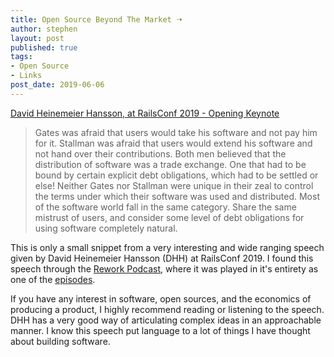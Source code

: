 ```yaml
---
title: Open Source Beyond The Market 🠢
author: stephen
layout: post
published: true
tags:
- Open Source
- Links
post_date: 2019-06-06
---
```

[David Heinemeier Hansson, at RailsConf 2019 - Opening Keynote](https://m.signalvnoise.com/open-source-beyond-the-market/)
> Gates was afraid that users would take his software and not pay him for it. Stallman was afraid that users would extend his software and not hand over their contributions.
Both men believed that the distribution of software was a trade exchange. One that had to be bound by certain explicit debt obligations, which had to be settled or else!
Neither Gates nor Stallman were unique in their zeal to control the terms under which their software was used and distributed. Most of the software world fall in the same category. Share the same mistrust of users, and consider some level of debt obligations for using software completely natural.

This is only a small snippet from a very interesting and wide ranging speech given by David Heinemeier Hansson (DHH) at RailsConf 2019. I found this speech through the [Rework Podcast](https://rework.fm/), where it was played in it's entirety as one of the [episodes](https://rework.fm/open-source-beyond-the-market/).

If you have any interest in software, open sources, and the economics of producing a product, I highly recommend reading or listening to the speech. DHH has a very good way of articulating complex ideas in an approachable manner. I know this speech put language to a lot of things I have thought about building software.  
